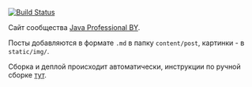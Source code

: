 [![Build Status](https://travis-ci.org/JavaBy/jprof-hugo.svg?branch=master)](https://travis-ci.org/JavaBy/jprof-hugo)

Сайт сообщества [Java Professional BY](http://jprof.by).

Посты добавляются в формате `.md` в папку `content/post`, картинки - в `static/img/`.

Сборка и деплой происходит автоматически, инструкции по ручной сборке [тут](https://github.com/JavaBy/jprof-hugo/blob/master/README_manual.md).
